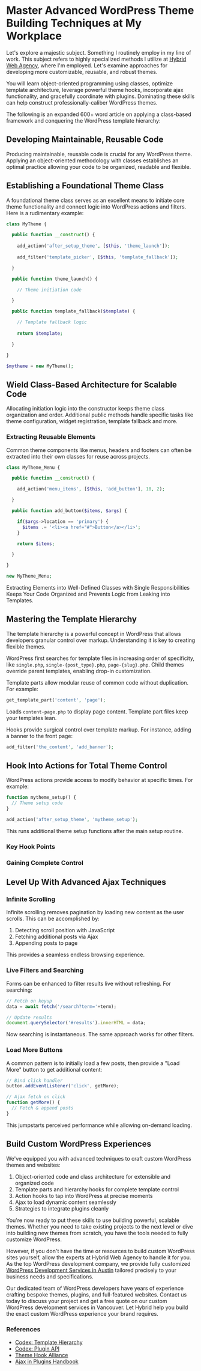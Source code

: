 # Master Advanced WordPress Theme Building Techniques at My Workplace

Let's explore a majestic subject. Something I routinely employ in my line of work. This subject refers to highly specialized methods I utilize at [Hybrid Web Agency](https://hybridwebagency.com/), where I'm employed. Let's examine approaches for developing more customizable, reusable, and robust themes.  

You will learn object-oriented programming using classes, optimize template architecture, leverage powerful theme hooks, incorporate ajax functionality, and gracefully coordinate with plugins. Dominating these skills can help construct professionally-caliber WordPress themes.

The following is an expanded 600+ word article on applying a class-based framework and conquering the WordPress template hierarchy:

## Developing Maintainable, Reusable Code

Producing maintainable, reusable code is crucial for any WordPress theme. Applying an object-oriented methodology with classes establishes an optimal practice allowing your code to be organized, readable and flexible.

## Establishing a Foundational Theme Class

A foundational theme class serves as an excellent means to initiate core theme functionality and connect logic into WordPress actions and filters. Here is a rudimentary example: 

```php
class MyTheme {

  public function __construct() {
    
    add_action('after_setup_theme', [$this, 'theme_launch']); 
    
    add_filter('template_picker', [$this, 'template_fallback']);

  }

  public function theme_launch() {

    // Theme initiation code

  }

  public function template_fallback($template) {

    // Template fallback logic
    
    return $template;

  }

}

$mytheme = new MyTheme();
```

## Wield Class-Based Architecture for Scalable Code  

Allocating initiation logic into the constructor keeps theme class organization and order. Additional public methods handle specific tasks like theme configuration, widget registration, template fallback and more.

### Extracting Reusable Elements

Common theme components like menus, headers and footers can often be extracted into their own classes for reuse across projects.

```php
class MyTheme_Menu {

  public function __construct() {

    add_action('menu_items', [$this, 'add_button'], 10, 2);

  }

  public function add_button($items, $args) {

    if($args->location == 'primary') {
      $items .= '<li><a href="#">Button</a></li>';
    }

    return $items; 

  }

}

new MyTheme_Menu;
```






Extracting Elements into Well-Defined Classes with Single Responsibilities Keeps Your Code Organized and Prevents Logic from Leaking into Templates.

## Mastering the Template Hierarchy

The template hierarchy is a powerful concept in WordPress that allows developers granular control over markup. Understanding it is key to creating flexible themes. 

WordPress first searches for template files in increasing order of specificity, like `single.php`, `single-{post_type}.php`, `page-{slug}.php`. Child themes override parent templates, enabling drop-in customization.

Template parts allow modular reuse of common code without duplication. For example:

```php
get_template_part('content', 'page');
```

Loads `content-page.php` to display page content. Template part files keep your templates lean.

Hooks provide surgical control over template markup. For instance, adding a banner to the front page:

```php  
add_filter('the_content', 'add_banner');
```

## Hook Into Actions for Total Theme Control

WordPress actions provide access to modify behavior at specific times. For example:

```php
function mytheme_setup() {
  // Theme setup code
}

add_action('after_setup_theme', 'mytheme_setup'); 
```

This runs additional theme setup functions after the main setup routine.

### Key Hook Points

### Gaining Complete Control


## Level Up With Advanced Ajax Techniques

### Infinite Scrolling

Infinite scrolling removes pagination by loading new content as the user scrolls. This can be accomplished by:

1. Detecting scroll position with JavaScript
2. Fetching additional posts via Ajax  
3. Appending posts to page

This provides a seamless endless browsing experience.














### Live Filters and Searching

Forms can be enhanced to filter results live without refreshing. For searching:

```js  
// Fetch on keyup
data = await fetch('/search?term='+term);

// Update results   
document.querySelector('#results').innerHTML = data;
```

Now searching is instantaneous. The same approach works for other filters.


### Load More Buttons

A common pattern is to initially load a few posts, then provide a "Load More" button to get additional content:  

```js
// Bind click handler
button.addEventListener('click', getMore);

// Ajax fetch on click
function getMore() {
  // Fetch & append posts
}
```

This jumpstarts perceived performance while allowing on-demand loading.


## Build Custom WordPress Experiences


We've equipped you with advanced techniques to craft custom WordPress themes and websites:

1. Object-oriented code and class architecture for extensible and organized code
2. Template parts and hierarchy hooks for complete template control    
3. Action hooks to tap into WordPress at precise moments      
4. Ajax to load dynamic content seamlessly
5. Strategies to integrate plugins cleanly

You're now ready to put these skills to use building powerful, scalable themes. Whether you need to take existing projects to the next level or dive into building new themes from scratch, you have the tools needed to fully customize WordPress.

However, if you don't have the time or resources to build custom WordPress sites yourself, allow the experts at Hybrid Web Agency to handle it for you. As the top WordPress development company, we provide fully customized [WordPress Development Services in Austin](https://hybridwebagency.com/austin-tx/custom-wordpress-development-services/) tailored precisely to your business needs and specifications.

Our dedicated team of WordPress developers have years of experience crafting bespoke themes, plugins, and full-featured websites. Contact us today to discuss your project and get a free quote on our custom WordPress development services in Vancouver. Let Hybrid help you build the exact custom WordPress experience your brand requires.



### References

- [Codex: Template Hierarchy](https://codex.wordpress.org/Template_Hierarchy)
- [Codex: Plugin API](https://codex.wordpress.org/Plugin_API) 
- [Theme Hook Alliance](https://themehookalliance.com/)
- [Ajax in Plugins Handbook](https://developer.wordpress.org/plugins/javascript/ajax/)


